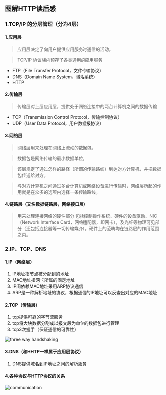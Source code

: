 ## 图解HTTP读后感
### 1.TCP/IP 的分层管理（分为4层）
#### 1.应用层
> 应用层决定了向用户提供应用服务时通信的活动。

> TCP/IP 协议族内预存了各类通用的应用服务
* FTP（File Transfer Protocol，文件传输协议）
* DNS（Domain Name System，域名系统）
* HTTP
#### 2.传输层
> 传输层对上层应用层，提供处于网络连接中的两台计算机之间的数据传输
* TCP（Transmission Control Protocol，传输控制协议）
* UDP（User Data Protocol，用户数据报协议）
#### 3.网络层
> 网络层用来处理在网络上流动的数据包。

> 数据包是网络传输的最小数据单位。

> 该层规定了通过怎样的路径（所谓的传输路线）到达对方计算机，并把数据包传送给对方。

> 与对方计算机之间通过多台计算机或网络设备进行传输时，网络层所起的作用就是在众多的选项内选择一条传输路线。

#### 4.链路层（又名数据链路层，网络接口层）
> 用来处理连接网络的硬件部分
> 包括控制操作系统、硬件的设备驱动、NIC（Network Interface Card，网络适配器，即网卡），及光纤等物理可见部分（还包括连接器等一切传输媒介）。硬件上的范畴均在链路层的作用范围之内。

### 2.IP、TCP、DNS
#### 1.IP（网络层）
1. IP地址指节点被分配到的地址
2. MAC地址指网卡所属的固定地址
3. IP间依赖MAC地址采用ARP协议通信
4. ARP是一种解析地址的协议，根据通信的IP地址可以反查出对应的MAC地址
#### 2.TCP（传输层）
1. tcp提供可靠的字节流服务
2. tcp将大块数据分割成以报文段为单位的数据包进行管理
3. tcp3次握手（保证通信的可靠性）

![three way handshaking](https://github.com/bearnew/picture/blob/master/mardown/2018-12-20%20http%E8%AF%BB%E5%90%8E%E6%84%9F/tcp_%20three_way_handshaking.png?raw=true)
#### 3.DNS（和HHTP一样属于应用层协议）
1. DNS提供域名到IP地址之间的解析服务
#### 4.各种协议与HTTP协议的关系

![communication](https://github.com/bearnew/picture/blob/master/mardown/2018-12-20%20http%E8%AF%BB%E5%90%8E%E6%84%9F/http_protocol.png?raw=true)


